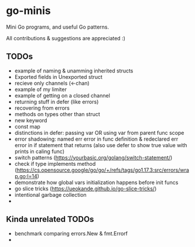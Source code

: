 # go-minis
Mini Go programs, and useful Go patterns.

All contributions & suggestions are appreciated :)

## TODOs
* example of naming & unamming inherited structs
* Exported fields in Unexported struct
* recieve only channels (<-chan)
* example of my limiter
* example of getting on a closed channel
* returning stuff in defer (like errors)
* recovering from errors
* methods on types other than struct
* new keyword
* const map
* distinctions in defer: passing var OR using var from parent func scope
* error shadowing: named err error in func definition & redeclared err error in if statement that returns (also use defer to show true value with prints in caling func)
* switch patterns (https://yourbasic.org/golang/switch-statement/)
* check if type implements method (https://cs.opensource.google/go/go/+/refs/tags/go1.17.3:src/errors/wrap.go;l=14)
* demonstrate how global vars initialization happens before init funcs
* go slice tricks (https://ueokande.github.io/go-slice-tricks/)
* intentional garbage collection
* 

## Kinda unrelated TODOs
* benchmark comparing errors.New & fmt.Errorf
* 